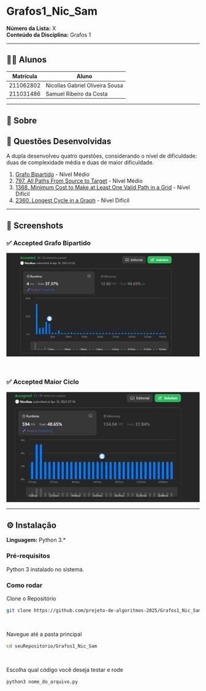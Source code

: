# Grafos1_Nic_Sam

**Número da Lista:** X  
**Conteúdo da Disciplina:** Grafos 1

---

## 👨‍🎓 Alunos

| Matrícula   | Aluno                                               |
|-------------|-----------------------------------------------------|
| 211062802   | Nicollas Gabriel Oliveira Sousa                   |
| 211031486   | Samuel Ribeiro da Costa                |

---

## 📌 Sobre

## 🧠 Questões Desenvolvidas

A dupla desenvolveu quatro questões, considerando o nível de dificuldade: duas de complexidade média e duas de maior dificuldade.

1. [Grafo Bipartido](https://leetcode.com/problems/is-graph-bipartite/description/) - Nível Médio
2. [797. All Paths From Source to Target](https://leetcode.com/problems/all-paths-from-source-to-target/?envType=problem-list-v2&envId=graph) - Nível Médio
3. [1368. Minimum Cost to Make at Least One Valid Path in a Grid](https://leetcode.com/problems/minimum-cost-to-make-at-least-one-valid-path-in-a-grid/description/?envType=problem-list-v2&envId=graph) - Nível Difícil
4. [2360. Longest Cycle in a Graph](https://leetcode.com/problems/longest-cycle-in-a-graph/description/) - Nível Difícil


---

## 📸 Screenshots

### ✅ Accepted Grafo Bipartido 

![Grafo Bipartido](imagens/bipartido.png)

<br>

### ✅ Accepted Maior Ciclo

![Grafo Bipartido ](imagens/maior_ciclo.jpg)

---

## ⚙️ Instalação

**Linguagem:** Python 3.*


### Pré-requisitos

Python 3 instalado no sistema. 

### Como rodar

Clone o Repositório
```bash
git clone https://github.com/projeto-de-algoritmos-2025/Grafos1_Nic_Sam.git
```
<br>

Navegue até a pasta principal
```bash
cd seuRepositorio/Grafos1_Nic_Sam
```
<br>

Escolha qual código você deseja testar e rode
```bash
python3 nome_do_arquivo.py
```



